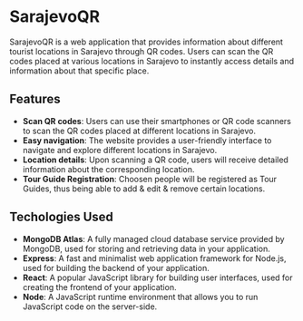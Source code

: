 # SarajevoQR

SarajevoQR is a web application that provides information about different tourist locations in Sarajevo through QR codes.
Users can scan the QR codes placed at various locations in Sarajevo to instantly access details and information about that specific place.

## Features

- **Scan QR codes**: Users can use their smartphones or QR code scanners to scan the QR codes placed at different locations in Sarajevo.
- **Easy navigation**: The website provides a user-friendly interface to navigate and explore different locations in Sarajevo.
- **Location details**: Upon scanning a QR code, users will receive detailed information about the corresponding location.
- **Tour Guide Registration**: Choosen people will be registered as Tour Guides, thus being able to add & edit & remove certain locations.

## Techologies Used

* __MongoDB Atlas__: A fully managed cloud database service provided by MongoDB, used for storing and retrieving data in your application.
* __Express__: A fast and minimalist web application framework for Node.js, used for building the backend of your application.
* __React__: A popular JavaScript library for building user interfaces, used for creating the frontend of your application.
*  __Node__: A JavaScript runtime environment that allows you to run JavaScript code on the server-side.
